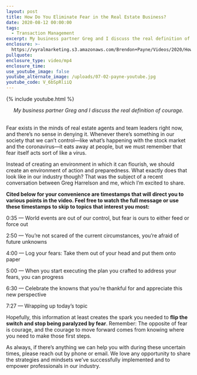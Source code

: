 ```yaml
---
layout: post
title: How Do You Eliminate Fear in the Real Estate Business?
date: 2020-08-12 00:00:00
tags:
  - Transaction Management
excerpt: My business partner Greg and I discuss the real definition of courage.
enclosure: >-
  https://vyralmarketing.s3.amazonaws.com/Brendon+Payne/Videos/2020/How+Do+You+Eliminate+Fear+in+the+Real+Estate+Business_.mp4
pullquote:
enclosure_type: video/mp4
enclosure_time:
use_youtube_image: false
youtube_alternate_image: /uploads/07-02-payne-youtube.jpg
youtube_code: V_6bSpRliiQ
---
```


{% include youtube.html %}

<center><em>My business partner Greg and I discuss the real definition of courage.</em></center>

<br>Fear exists in the minds of real estate agents and team leaders right now, and there’s no sense in denying it. Whenever there’s something in our society that we can’t control—like what’s happening with the stock market and the coronavirus—it eats away at people, but we must remember that fear itself acts sort of like a virus.

Instead of creating an environment in which it can flourish, we should create an environment of action and preparedness. What exactly does that look like in our industry though? That was the subject of a recent conversation between Greg Harrelson and me, which I’m excited to share.

**Cited below for your convenience are timestamps that will direct you to various points in the video. Feel free to watch the full message or use these timestamps to skip to topics that interest you most:**

0:35 — World events are out of our control, but fear is ours to either feed or force out

2:50 — You’re not scared of the current circumstances, you’re afraid of future unknowns

4:00 — Log your fears: Take them out of your head and put them onto paper

5:00 — When you start executing the plan you crafted to address your fears, you can progress

6:30 — Celebrate the knowns that you’re thankful for and appreciate this new perspective

7:27 — Wrapping up today’s topic

Hopefully, this information at least creates the spark you needed to **flip the switch and stop being paralyzed by fear**. Remember: The opposite of fear is courage, and the courage to move forward comes from knowing where you need to make those first steps.

As always, if there’s anything we can help you with during these uncertain times, please reach out by phone or email. We love any opportunity to share the strategies and mindsets we’ve successfully implemented and to empower professionals in our industry.